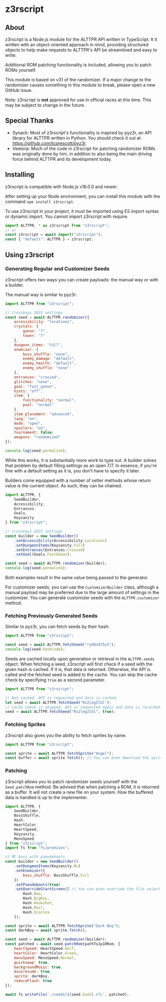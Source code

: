 # z3rscript
## About
z3rscript is a Node.js module for the ALTTPR API written in TypeScript. It it written with an object-oriented approach in mind, providing structured objects to help make requests to ALTTPR's API be streamlined and easy to write.

Additional ROM patching functionality is included, allowing you to patch ROMs yourself.

This module is based on v31 of the randomizer. If a major change to the randomizer causes something in this module to break, please open a new GitHub issue.

Note: z3rscript is **not** approved for use in official races at this time. This may be subject to change in the future.

## Special Thanks
* Synack: Most of z3rscript's functionality is inspired by pyz3r, an API library for ALTTPR written in Python. You should check it out at https://github.com/tcprescott/pyz3r.
* Veetorp: Much of the code in z3rscript for patching randomizer ROMs was originally done by him, in addition to also being the main driving force behind ALTTPR and its development today.

## Installing
z3rscript is compatible with Node.js v16.0.0 and newer.

After setting up your Node environment, you can install this module with the command `npm install z3rscript`.

To use z3rscript in your project, it must be imported using ES import syntax or dynamic import. You cannot import z3rscript with require.
```js
import ALTTPR, * as z3rscript from "z3rscript";
// or
const z3rscript = await import("z3rscript");
const { "default": ALTTPR } = z3rscript;
```

## Using z3rscript
### Generating Regular and Customizer Seeds
z3rscript offers two ways you can create payloads: the manual way or with a builder.

The manual way is similar to pyz3r:
```js
import ALTTPR from "z3rscript";

// Crosskeys 2023 settings
const seed = await ALTTPR.randomizer({
    accessibility: "locations",
    crystals: {
        ganon: "7",
        tower: "7"
    },
    dungeon_items: "full",
    enemizer: {
        boss_shuffle: "none",
        enemy_damage: "default",
        enemy_health: "default",
        enemy_shuffle: "none"
    },
    entrances: "crossed",
    glitches: "none",
    goal: "fast_ganon",
    hints: "off",
    item: {
        functionality: "normal",
        pool: "normal"
    },
    item_placement: "advanced",
    lang: "en",
    mode: "open",
    spoilers: "on",
    tournament: false,
    weapons: "randomized"
});

console.log(seed.permalink);
```

While this works, it is substantially more work to type out. A builder solves that problem by default filling settings as an open 7/7. In essence, if you're fine with a default setting as it is, you don't have to specify it later.

Builders come equipped with a number of setter methods whose return value is the current object. As such, they can be chained.
```js
import ALTTPR, {
    SeedBuilder,
    Accessibility,
    Entrances,
    Goals,
    Keysanity
} from "z3rscript";

// Crosskeys 2023 settings
const builder = new SeedBuilder()
    .setAccessibility(Accessibility.Locations)
    .setDungeonItems(Keysanity.Full)
    .setEntrances(Entrances.Crossed)
    .setGoal(Goals.FastGanon);

const seed = await ALTTPR.randomizer(builder);
console.log(seed.permalink);
```

Both examples result in the same value being passed to the generator.

For customizer seeds, you can use the `CustomizerBuilder` class, although a manual payload may be preferred due to the large amount of settings in the customizer. You can generate customizer seeds with the `ALTTPR.customizer` method.

### Fetching Previously Generated Seeds
Similar to pyz3r, you can fetch seeds by their hash:
```js
import ALTTPR from "z3rscript";

const seed = await ALTTPR.fetchSeed("ry08zA75y5");
console.log(seed.hashCode);
```

Seeds are cached locally upon generation or retrieval in the `ALTTPR.seeds` object. When fetching a seed, z3rscript will first check if a seed with the given hash is cached. If it is, that data is returned. Otherwise, the API is called and the fetched seed is added to the cache. You can skip the cache check by specifying `true` as a second parameter.
```js
import ALTTPR from "z3rscript";

// Not cached. API is requested and data is cached.
let seed = await ALTTPR.fetchSeed("Rv2legZlGl");
// Cache check is skipped. API is requested again and data is recached.
seed = await ALTTPR.fetchSeed("Rv2legZlGl", true);
```

### Fetching Sprites
z3rscript also gives you the ability to fetch sprites by name.
```js
import ALTTPR from "z3rscript";

const sprite = await ALTTPR.fetchSprite("Angel");
const buffer = await sprite.fetch(); // You can even download the sprite as buffered data!
```

### Patching
z3rscript allows you to patch randomizer seeds yourself with the `Seed.patchRom` method. Be advised that when patching a ROM, it is returned as a buffer. It will not create a new file on your system. How the buffered data is handled is up to the implementer.
```js
import ALTTPR, {
    SeedBuilder,
    BossShuffle,
    Hash,
    HeartColor.
    HeartSpeed,
    Keysanity,
    MenuSpeed
} from "z3rscript";
import fs from "fs/promises";

// MC boss with pseudoboots
const builder = new SeedBuilder()
    .setDungeonItems(Keysanity.Mc)
    .setEnemizer({
        boss_shuffle: BossShuffle.Full
    })
    .setPseudoboots(true)
    .setOverrideStartScreen([ // You can even override the file select hash!
        Hash.Bow,
        Hash.BigKey,
        Hash.Hookshot,
        Hash.Mail,
        Hash.Ocarina
    ]);

const sprite = await ALTTPR.fetchSprite("Dark Boy");
const darkBoy = await sprite.fetch();

const seed = await ALTTPR.randomizer(builder);
const patched = await seed.patchRom(pathToJp10Rom, {
    heartSpeed: HeartSpeed.Half,
    heartColor: HeartColor.Green,
    menuSpeed: MenuSpeed.Normal,
    quickswap: true,
    backgroundMusic: true,
    msu1resume: true,
    sprite: darkBoy,
    reduceFlash: true
});

await fs.writeFile(`./seeds/${seed.hash}.sfc`, patched);
```